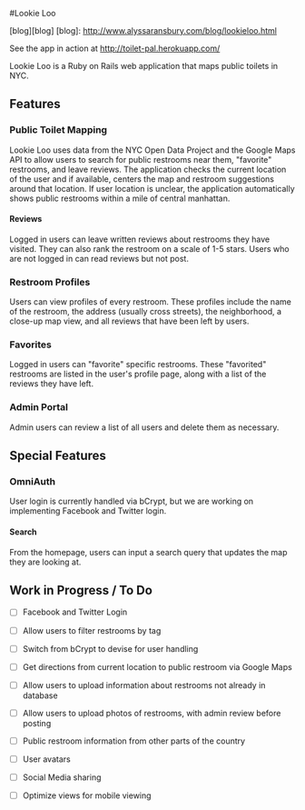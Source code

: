 
#Lookie Loo

[blog][blog]
[blog]: http://www.alyssaransbury.com/blog/lookieloo.html

See the app in action at http://toilet-pal.herokuapp.com/

Lookie Loo is a Ruby on Rails web application that maps public toilets in NYC.

## Features

### Public Toilet Mapping
Lookie Loo uses data from the NYC Open Data Project and the Google Maps API to allow users to search for public restrooms near them, "favorite" restrooms, and leave reviews. The application checks the current location of the user and if available, centers the map and restroom suggestions around that location. If user location is unclear, the application automatically shows public restrooms within a mile of central manhattan.

#### Reviews
Logged in users can leave written reviews about restrooms they have visited. They can also rank the restroom on a scale of 1-5 stars. Users who are not logged in can read reviews but not post.

### Restroom Profiles
Users can view profiles of every restroom. These profiles include the name of the restroom, the address (usually cross streets), the neighborhood, a close-up map view, and all reviews that have been left by users.

### Favorites
Logged in users can "favorite" specific restrooms. These "favorited" restrooms are listed in the user's profile page, along with a list of the reviews they have left.

### Admin Portal
Admin users can review a list of all users and delete them as necessary.

## Special Features

### OmniAuth
User login is currently handled via bCrypt, but we are working on implementing Facebook and Twitter login.

#### Search
From the homepage, users can input a search query that updates the map they are looking at.

## Work in Progress / To Do

- [ ] Facebook and Twitter Login
- [ ] Allow users to filter restrooms by tag
- [ ] Switch from bCrypt to devise for user handling
- [ ] Get directions from current location to public restroom via Google Maps
- [ ] Allow users to upload information about restrooms not already in database
- [ ] Allow users to upload photos of restrooms, with admin review before posting
- [ ] Public restroom information from other parts of the country
- [ ] User avatars
- [ ] Social Media sharing
- [ ] Optimize views for mobile viewing



